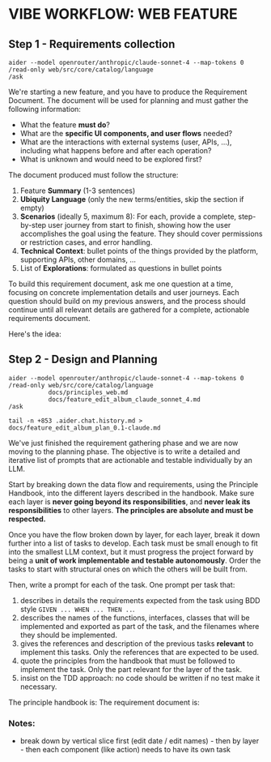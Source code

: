 VIBE WORKFLOW: WEB FEATURE
=======================================

Step 1 - Requirements collection
---------------------------------------

```
aider --model openrouter/anthropic/claude-sonnet-4 --map-tokens 0 
/read-only web/src/core/catalog/language
/ask
```

We're starting a new feature, and you have to produce the Requirement Document. The document will be used for planning and must gather the following
information:

* What the feature **must do**?
* What are the **specific UI components, and user flows** needed?
* What are the interactions with external systems (user, APIs, ...), including what happens before and after each operation?
* What is unknown and would need to be explored first?

The document produced must follow the structure:

1. Feature **Summary** (1-3 sentences)
2. **Ubiquity Language** (only the new terms/entities, skip the section if empty)
3. **Scenarios** (ideally 5, maximum 8): For each, provide a complete, step-by-step user journey from start to finish, showing how the user accomplishes the
   goal using the
   feature. They should cover permissions or restriction cases, and error handling.
4. **Technical Context**: bullet points of the things provided by the platform, supporting APIs, other domains, ...
5. List of **Explorations**: formulated as questions in bullet points

To build this requirement document, ask me one question at a time, focusing on concrete implementation details and user journeys. Each question should build on
my previous answers, and the process should continue until all relevant details are gathered for a complete, actionable requirements document.

Here's the idea:

Step 2 - Design and Planning
---------------------------------------

```
aider --model openrouter/anthropic/claude-sonnet-4 --map-tokens 0 
/read-only web/src/core/catalog/language
           docs/principles_web.md
           docs/feature_edit_album_claude_sonnet_4.md
/ask

tail -n +853 .aider.chat.history.md > docs/feature_edit_album_plan_0.1-claude.md
```

We've just finished the requirement gathering phase and we are now moving to the planning phase. The objective is to write a detailed and iterative list of
prompts that are actionable and testable individually by an LLM.

Start by breaking down the data flow and requirements, using the Principle Handbook, into the different layers described in the handbook. Make sure each layer
is **never going beyond its responsibilities**, and **never leak its responsibilities** to other layers. **The principles are absolute and must be respected.**

Once you have the flow broken down by layer, for each layer, break it down further into a list of tasks to develop. Each task must be small enough to fit into
the smallest LLM context, but it must progress the project forward by being a **unit of work implementable and testable autonomously**. Order the tasks to start
with structural ones on which the others will be built from.

Then, write a prompt for each of the task. One prompt per task that:

1. describes in details the requirements expected from the task using BDD style `GIVEN ... WHEN ... THEN ..`.
2. describes the names of the functions, interfaces, classes that will be implemented and exported as part of the task, and the filenames where they should be
   implemented.
3. gives the references and description of the previous tasks **relevant** to implement this tasks. Only the references that are expected to be used.
4. quote the principles from the handbook that must be followed to implement the task. Only the part relevant for the layer of the task.
5. insist on the TDD approach: no code should be written if no test make it necessary.

The principle handbook is:
The requirement document is:

### Notes:

* break down by vertical slice first (edit date / edit names) - then by layer - then each component (like action) needs to have its own task